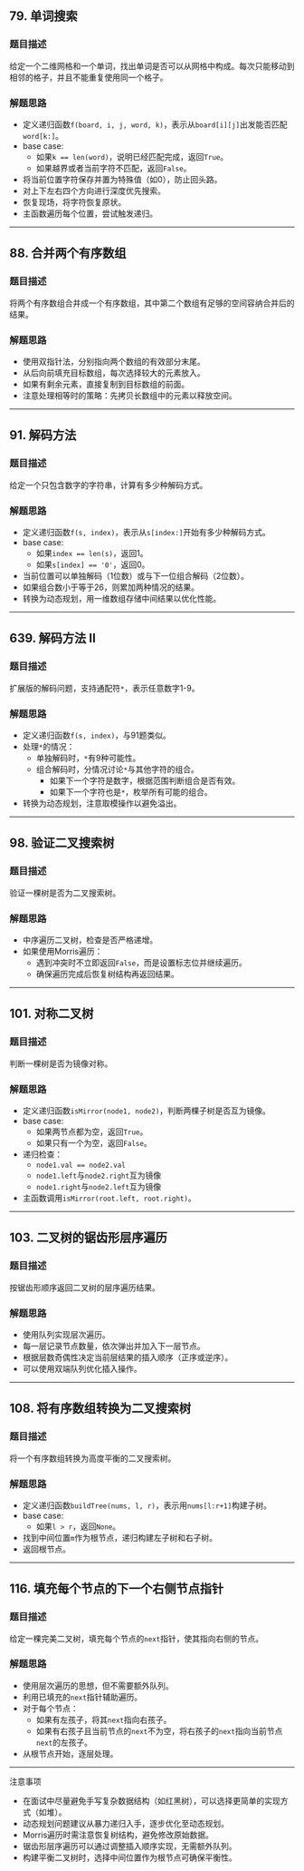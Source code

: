 ## 79. 单词搜索
### 题目描述 
给定一个二维网格和一个单词，找出单词是否可以从网格中构成。每次只能移动到相邻的格子，并且不能重复使用同一个格子。

### 解题思路
- 定义递归函数`f(board, i, j, word, k)`，表示从`board[i][j]`出发能否匹配`word[k:]`。
- base case:
  * 如果`k == len(word)`，说明已经匹配完成，返回`True`。
  * 如果越界或者当前字符不匹配，返回`False`。
- 将当前位置字符保存并置为特殊值（如0），防止回头路。
- 对上下左右四个方向进行深度优先搜索。
- 恢复现场，将字符恢复原状。
- 主函数遍历每个位置，尝试触发递归。

---

## 88. 合并两个有序数组 
### 题目描述
将两个有序数组合并成一个有序数组，其中第二个数组有足够的空间容纳合并后的结果。

### 解题思路 
- 使用双指针法，分别指向两个数组的有效部分末尾。
- 从后向前填充目标数组，每次选择较大的元素放入。
- 如果有剩余元素，直接复制到目标数组的前面。
- 注意处理相等时的策略：先拷贝长数组中的元素以释放空间。

---

## 91. 解码方法
### 题目描述
给定一个只包含数字的字符串，计算有多少种解码方式。

### 解题思路
- 定义递归函数`f(s, index)`，表示从`s[index:]`开始有多少种解码方式。
- base case:
  * 如果`index == len(s)`，返回1。
  * 如果`s[index] == '0'`，返回0。
- 当前位置可以单独解码（1位数）或与下一位组合解码（2位数）。
- 如果组合数小于等于26，则累加两种情况的结果。
- 转换为动态规划，用一维数组存储中间结果以优化性能。

---

## 639. 解码方法 II
### 题目描述 
扩展版的解码问题，支持通配符`*`，表示任意数字1-9。

### 解题思路
- 定义递归函数`f(s, index)`，与91题类似。
- 处理`*`的情况：
  * 单独解码时，`*`有9种可能性。
  * 组合解码时，分情况讨论`*`与其他字符的组合。
    * 如果下一个字符是数字，根据范围判断组合是否有效。
    * 如果下一个字符也是`*`，枚举所有可能的组合。
- 转换为动态规划，注意取模操作以避免溢出。

---

## 98. 验证二叉搜索树
### 题目描述 
验证一棵树是否为二叉搜索树。

### 解题思路
- 中序遍历二叉树，检查是否严格递增。
- 如果使用Morris遍历：
  * 遇到冲突时不立即返回`False`，而是设置标志位并继续遍历。
  * 确保遍历完成后恢复树结构再返回结果。

---

## 101. 对称二叉树
### 题目描述
判断一棵树是否为镜像对称。

### 解题思路 
- 定义递归函数`isMirror(node1, node2)`，判断两棵子树是否互为镜像。
- base case:
  * 如果两节点都为空，返回`True`。
  * 如果只有一个为空，返回`False`。
- 递归检查：
  * `node1.val == node2.val`
  * `node1.left`与`node2.right`互为镜像
  * `node1.right`与`node2.left`互为镜像
- 主函数调用`isMirror(root.left, root.right)`。

---
## 103. 二叉树的锯齿形层序遍历
### 题目描述
按锯齿形顺序返回二叉树的层序遍历结果。

### 解题思路
- 使用队列实现层次遍历。
- 每一层记录节点数量，依次弹出并加入下一层节点。
- 根据层数奇偶性决定当前层结果的插入顺序（正序或逆序）。
- 可以使用双端队列优化插入操作。

---

## 108. 将有序数组转换为二叉搜索树 
### 题目描述
将一个有序数组转换为高度平衡的二叉搜索树。

### 解题思路
- 定义递归函数`buildTree(nums, l, r)`，表示用`nums[l:r+1]`构建子树。
- base case:
  * 如果`l > r`，返回`None`。
- 找到中间位置`m`作为根节点，递归构建左子树和右子树。
- 返回根节点。

---

## 116. 填充每个节点的下一个右侧节点指针
### 题目描述
给定一棵完美二叉树，填充每个节点的`next`指针，使其指向右侧的节点。

### 解题思路
- 使用层次遍历的思想，但不需要额外队列。
- 利用已填充的`next`指针辅助遍历。
- 对于每个节点：
  * 如果有左孩子，将其`next`指向右孩子。
  * 如果有右孩子且当前节点的`next`不为空，将右孩子的`next`指向当前节点`next`的左孩子。
- 从根节点开始，逐层处理。

---

注意事项 
- 在面试中尽量避免手写复杂数据结构（如红黑树），可以选择更简单的实现方式（如堆）。
- 动态规划问题建议从暴力递归入手，逐步优化至动态规划。
- Morris遍历时需注意恢复树结构，避免修改原始数据。
- 锯齿形层序遍历可以通过调整插入顺序实现，无需额外队列。
- 构建平衡二叉树时，选择中间位置作为根节点可确保平衡性。